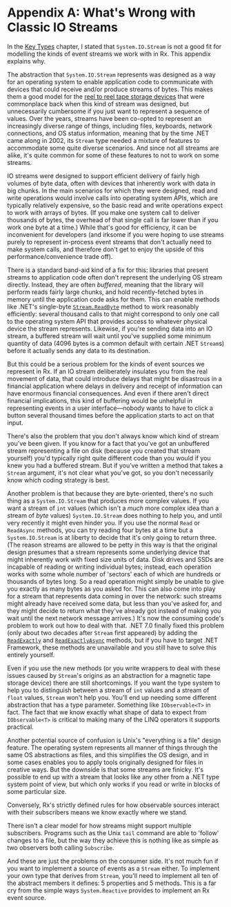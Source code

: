 # Appendix A: What's Wrong with Classic IO Streams

In the [Key Types](02_KeyTypes.md#what-about-streams) chapter, I stated that `System.IO.Stream` is not a good fit for modelling the kinds of event streams we work with in Rx. This appendix explains why.

The abstraction that `System.IO.Stream` represents was designed as a way for an operating system to enable application code to communicate with devices that could receive and/or produce streams of bytes. This makes them a good model for the [reel to reel tape storage devices](https://en.wikipedia.org/wiki/IBM_7-track) that were commonplace back when this kind of stream was designed, but unnecessarily cumbersome if you just want to represent a sequence of values. Over the years, streams have been co-opted to represent an increasingly diverse range of things, including files, keyboards, network connections, and OS status information, meaning that by the time .NET came along in 2002, its `Stream` type needed a mixture of features to accommodate some quite diverse scenarios. And since not all streams are alike, it's quite common for some of these features to not to work on some streams.

IO streams were designed to support efficient delivery of fairly high volumes of byte data, often with devices that inherently work with data in big chunks. In the main scenarios for which they were designed, read and write operations would involve calls into operating system APIs, which are typically relatively expensive, so the basic read and write operations expect to work with arrays of bytes. (If you make one system call to deliver thousands of bytes, the overhead of that single call is far lower than if you work one byte at a time.) While that's good for efficiency, it can be inconvenient for developers (and irksome if you were hoping to use streams purely to represent in-process event streams that don't actually need to make system calls, and therefore don't get to enjoy the upside of this performance/convenience trade off).

There is a standard band-aid kind of a fix for this: libraries that present streams to application code often don't represent the underlying OS stream directly. Instead, they are often _buffered_, meaning that the library will perform reads fairly large chunks, and hold recently-fetched bytes in memory until the application code asks for them. This can enable methods like .NET's single-byte [`Stream.ReadByte`](https://learn.microsoft.com/en-us/dotnet/api/system.io.stream.readbyte) method to work reasonably efficiently: several thousand calls to that might correspond to only one call to the operating system API that provides access to whatever physical device the stream represents. Likewise, if you're sending data into an IO stream, a buffered stream will wait until you've supplied some minimum quantity of data (4096 bytes is a common default with certain .NET `Stream`s) before it actually sends any data to its destination.

But this could be a serious problem for the kinds of event sources we represent in Rx. If an IO stream deliberately insulates you from the real movement of data, that could introduce delays that might be disastrous in a financial application where delays in delivery and receipt of information can have enormous financial consequences. And even if there aren't direct financial implications, this kind of buffering would be unhelpful in representing events in a user interface—nobody wants to have to click a button several thousand times before the application starts to act on that input.

There's also the problem that you don't always know which kind of stream you've been given. If you know for a fact that you've got an unbuffered stream representing a file on disk (because you created that stream yourself) you'd typically right quite different code than you would if you knew you had a buffered stream. But if you've written a method that takes a `Stream` argument, it's not clear what you've got, so you don't necessarily know which coding strategy is best.

Another problem is that because they are byte-oriented, there's no such thing as a `System.IO.Stream` that produces more complex values. If you want a stream of `int` values (which isn't a _much_ more complex idea than a stream of _byte_ values) `System.IO.Stream` does nothing to help you, and until very recently it might even hinder you. If you use the normal `Read` or `ReadAsync` methods, you can try reading four bytes at a time but a `System.IO.Stream` is at liberty to decide that it's only going to return three. (The reason streams are allowed to be petty in this way is that the original design presumes that a stream represents some underlying device that might inherently work with fixed size units of data. Disk drives and SSDs are incapable of reading or writing individual bytes; instead, each operation works with some whole number of 'sectors' each of which are hundreds or thousands of bytes long. So a read operation might simply be unable to give you exactly as many bytes as you asked for. This can also come into play for a stream that represents data coming in over the network: such streams might already have received some data, but less than you've asked for, and they might decide to return what they've already got instead of making you wait until the next network message arrives.) It's now the consuming code's problem to work out how to deal with that. .NET 7.0 finally fixed this problem (only about two decades after `Stream` first appeared) by adding the [`ReadExactly`](https://learn.microsoft.com/en-us/dotnet/api/system.io.stream.readexactly) and [`ReadExactlyAsync`](https://learn.microsoft.com/en-us/dotnet/api/system.io.stream.readexactlyasync) methods, but if you have to target .NET Framework, these methods are unavailable and you still have to solve this entirely yourself.

Even if you use the new methods (or you write wrappers to deal with these issues caused by `Stream`'s origins as an abstraction for a magnetic tape storage device) there are still shortcomings. If you want the type system to help you to distinguish between a stream of `int` values and a stream of `float` values, `Stream` won't help you. You'll end up needing some different abstraction that has a type parameter. Something like `IObservable<T>` in fact. The fact that we know exactly what shape of data to expect from `IObservable<T>` is critical to making many of the LINQ operators it supports practical.

Another potential source of confusion is Unix's "everything is a file" design feature. The operating system represents all manner of things through the same OS abstractions as files, and this simplifies the OS design, and in some cases enables you to apply tools originally designed for files in creative ways. But the downside is that some streams are finicky. It's possible to end up with a stream that looks like any other from a .NET type system point of view, but which only works if you read or write in blocks of some particular size.

Conversely, Rx's strictly defined rules for how observable sources interact with their subscribers means we know exactly where we stand.

There isn't a clear model for how streams might support multiple subscribers. Programs such as the Unix `tail` command are able to 'follow' changes to a file, but the way they achieve this is nothing like as simple as two observers both calling `Subscribe`.

And these are just the problems on the consumer side. It's not much fun if you want to implement a source of events as a `Stream` either. To implement your own type that derives from `Stream`, you'll need to implement all ten of the abstract members it defines: 5 properties and 5 methods. This is a far cry from the simple ways `System.Reactive` provides to implement an Rx event source.
